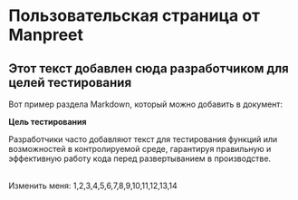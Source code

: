 # Пользовательская страница от Manpreet

## Этот текст добавлен сюда разработчиком для целей тестирования

Вот пример раздела Markdown, который можно добавить в документ:

**Цель тестирования**

Разработчики часто добавляют текст для тестирования функций или возможностей в контролируемой среде, гарантируя правильную и эффективную работу кода перед развертыванием в производстве.

\
Изменить меня: 1,2,3,4,5,6,7,8,9,10,11,12,13,14
